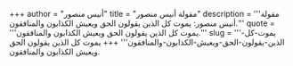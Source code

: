 +++
author = "أنيس منصور"
title = "مقولة أنيس منصور"
description = '''مقولة أنيس منصور: يموت كل الذين يقولون الحق ويعيش الكذابون والمنافقون.'''
quote = '''يموت كل الذين يقولون الحق ويعيش الكذابون والمنافقون.'''
slug = '''يموت-كل-الذين-يقولون-الحق-ويعيش-الكذابون-والمنافقون'''
+++
يموت كل الذين يقولون الحق ويعيش الكذابون والمنافقون.
